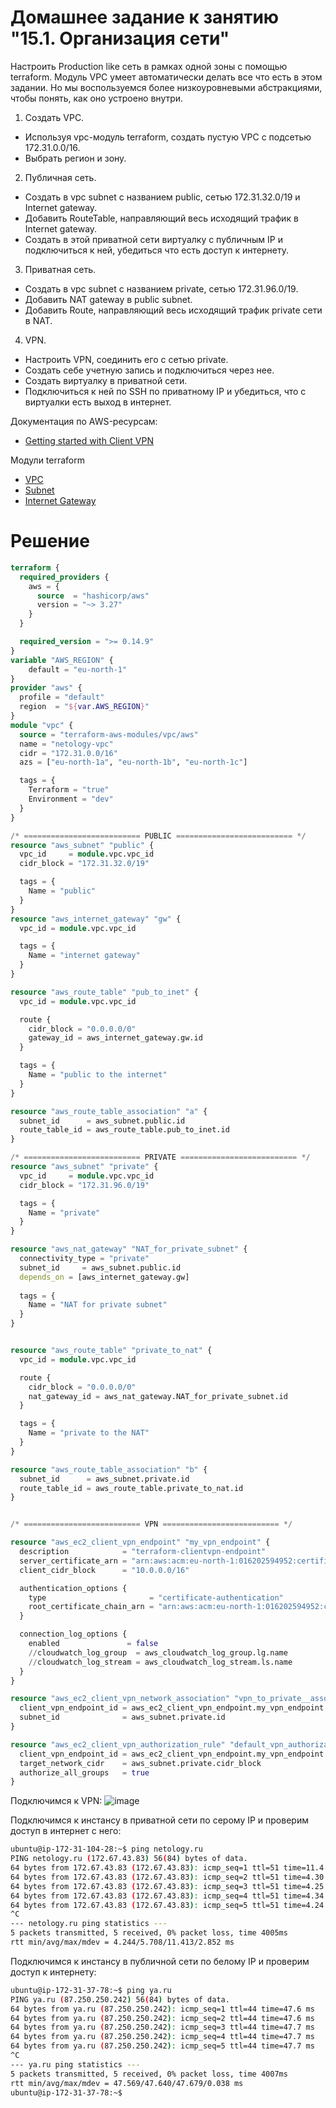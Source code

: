 # Домашнее задание к занятию "15.1. Организация сети"

Настроить Production like сеть в рамках одной зоны с помощью terraform. Модуль VPC умеет автоматически делать все что есть в этом задании. Но мы воспользуемся более низкоуровневыми абстракциями, чтобы понять, как оно устроено внутри.

1. Создать VPC.

- Используя vpc-модуль terraform, создать пустую VPC с подсетью 172.31.0.0/16.
- Выбрать регион и зону.

2. Публичная сеть.

- Создать в vpc subnet с названием public, сетью 172.31.32.0/19 и Internet gateway.
- Добавить RouteTable, направляющий весь исходящий трафик в Internet gateway.
- Создать в этой приватной сети виртуалку с публичным IP и подключиться к ней, убедиться что есть доступ к интернету.

3. Приватная сеть.

- Создать в vpc subnet с названием private, сетью 172.31.96.0/19.
- Добавить NAT gateway в public subnet.
- Добавить Route, направляющий весь исходящий трафик private сети в NAT.

4. VPN.

- Настроить VPN, соединить его с сетью private.
- Создать себе учетную запись и подключиться через нее.
- Создать виртуалку в приватной сети.
- Подключиться к ней по SSH по приватному IP и убедиться, что с виртуалки есть выход в интернет.

Документация по AWS-ресурсам:

- [Getting started with Client VPN](https://docs.aws.amazon.com/vpn/latest/clientvpn-admin/cvpn-getting-started.html)

Модули terraform

- [VPC](https://registry.terraform.io/providers/hashicorp/aws/latest/docs/resources/vpc)
- [Subnet](https://registry.terraform.io/providers/hashicorp/aws/latest/docs/resources/subnet)
- [Internet Gateway](https://registry.terraform.io/providers/hashicorp/aws/latest/docs/resources/internet_gateway)


# Решение
```tf
terraform {
  required_providers {
    aws = {
      source  = "hashicorp/aws"
      version = "~> 3.27"
    }
  }

  required_version = ">= 0.14.9"
}
variable "AWS_REGION" {    
    default = "eu-north-1"
}
provider "aws" {
  profile = "default"
  region  = "${var.AWS_REGION}"
}
module "vpc" {
  source = "terraform-aws-modules/vpc/aws"
  name = "netology-vpc"
  cidr = "172.31.0.0/16"
  azs = ["eu-north-1a", "eu-north-1b", "eu-north-1c"]

  tags = {
    Terraform = "true"
    Environment = "dev"
  }
}

/* ========================== PUBLIC ========================== */
resource "aws_subnet" "public" {
  vpc_id     = module.vpc.vpc_id
  cidr_block = "172.31.32.0/19"

  tags = {
    Name = "public"
  }
}
resource "aws_internet_gateway" "gw" {
  vpc_id = module.vpc.vpc_id

  tags = {
    Name = "internet gateway"
  }
}

resource "aws_route_table" "pub_to_inet" {
  vpc_id = module.vpc.vpc_id

  route {
    cidr_block = "0.0.0.0/0"
    gateway_id = aws_internet_gateway.gw.id
  }

  tags = {
    Name = "public to the internet"
  }
}

resource "aws_route_table_association" "a" {
  subnet_id      = aws_subnet.public.id
  route_table_id = aws_route_table.pub_to_inet.id
}

/* ========================== PRIVATE ========================== */
resource "aws_subnet" "private" {
  vpc_id     = module.vpc.vpc_id
  cidr_block = "172.31.96.0/19"

  tags = {
    Name = "private"
  }
}

resource "aws_nat_gateway" "NAT_for_private_subnet" {
  connectivity_type = "private"
  subnet_id     = aws_subnet.public.id
  depends_on = [aws_internet_gateway.gw]
  
  tags = {
    Name = "NAT for private subnet"
  }
}


resource "aws_route_table" "private_to_nat" {
  vpc_id = module.vpc.vpc_id

  route {
    cidr_block = "0.0.0.0/0"
    nat_gateway_id = aws_nat_gateway.NAT_for_private_subnet.id
  }

  tags = {
    Name = "private to the NAT"
  }
}

resource "aws_route_table_association" "b" {
  subnet_id      = aws_subnet.private.id
  route_table_id = aws_route_table.private_to_nat.id
}


/* ========================== VPN ========================== */

resource "aws_ec2_client_vpn_endpoint" "my_vpn_endpoint" {
  description            = "terraform-clientvpn-endpoint"
  server_certificate_arn = "arn:aws:acm:eu-north-1:016202594952:certificate/f9450162-558c-403f-a600-6be21145edc3"
  client_cidr_block      = "10.0.0.0/16"

  authentication_options {
    type                       = "certificate-authentication"
    root_certificate_chain_arn = "arn:aws:acm:eu-north-1:016202594952:certificate/f9450162-558c-403f-a600-6be21145edc3"
  }

  connection_log_options {
    enabled               = false
    //cloudwatch_log_group  = aws_cloudwatch_log_group.lg.name
    //cloudwatch_log_stream = aws_cloudwatch_log_stream.ls.name
  }
}

resource "aws_ec2_client_vpn_network_association" "vpn_to_private__association" {
  client_vpn_endpoint_id = aws_ec2_client_vpn_endpoint.my_vpn_endpoint.id
  subnet_id              = aws_subnet.private.id
}

resource "aws_ec2_client_vpn_authorization_rule" "default_vpn_authorization_rule" {
  client_vpn_endpoint_id = aws_ec2_client_vpn_endpoint.my_vpn_endpoint.id
  target_network_cidr    = aws_subnet.private.cidr_block
  authorize_all_groups   = true
}
```

Подключимся к VPN:
![image](https://user-images.githubusercontent.com/32748936/128720726-11b83dec-fd93-4d0b-b482-2c7702b1ff14.png)

Подключимся к инстансу в приватной сети по серому IP и проверим доступ в интернет с него:
```bash
ubuntu@ip-172-31-104-28:~$ ping netology.ru
PING netology.ru (172.67.43.83) 56(84) bytes of data.
64 bytes from 172.67.43.83 (172.67.43.83): icmp_seq=1 ttl=51 time=11.4 ms
64 bytes from 172.67.43.83 (172.67.43.83): icmp_seq=2 ttl=51 time=4.30 ms
64 bytes from 172.67.43.83 (172.67.43.83): icmp_seq=3 ttl=51 time=4.25 ms
64 bytes from 172.67.43.83 (172.67.43.83): icmp_seq=4 ttl=51 time=4.34 ms
64 bytes from 172.67.43.83 (172.67.43.83): icmp_seq=5 ttl=51 time=4.24 ms
^C
--- netology.ru ping statistics ---
5 packets transmitted, 5 received, 0% packet loss, time 4005ms
rtt min/avg/max/mdev = 4.244/5.708/11.413/2.852 ms
```

Подключимся к инстансу в публичной сети по белому IP и проверим доступ к интернету:
```bash
ubuntu@ip-172-31-37-78:~$ ping ya.ru
PING ya.ru (87.250.250.242) 56(84) bytes of data.
64 bytes from ya.ru (87.250.250.242): icmp_seq=1 ttl=44 time=47.6 ms
64 bytes from ya.ru (87.250.250.242): icmp_seq=2 ttl=44 time=47.6 ms
64 bytes from ya.ru (87.250.250.242): icmp_seq=3 ttl=44 time=47.7 ms
64 bytes from ya.ru (87.250.250.242): icmp_seq=4 ttl=44 time=47.7 ms
64 bytes from ya.ru (87.250.250.242): icmp_seq=5 ttl=44 time=47.7 ms
^C
--- ya.ru ping statistics ---
5 packets transmitted, 5 received, 0% packet loss, time 4007ms
rtt min/avg/max/mdev = 47.569/47.640/47.679/0.038 ms
ubuntu@ip-172-31-37-78:~$

```
